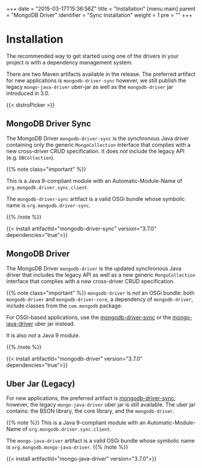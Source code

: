 +++
date = "2015-03-17T15:36:56Z"
title = "Installation"
[menu.main]
  parent = "MongoDB Driver"
  identifier = "Sync Installation"
  weight = 1
  pre = "<i class='fa'></i>"
+++

# Installation

The recommended way to get started using one of the drivers in your
project is with a dependency management system.

There are two Maven artifacts available in the release. The preferred artifact for new applications is `mongodb-driver-sync`
however, we still publish the legacy `mongo-java-driver` uber-jar as well as the `mongodb-driver` jar introduced in 3.0.

{{< distroPicker >}}

## MongoDB Driver Sync 

The MongoDB Driver `mongodb-driver-sync` is the synchronous Java driver containing only the generic `MongoCollection` interface that 
complies with a new cross-driver CRUD specification.  It does *not* include the legacy API (e.g. `DBCollection`).

{{% note class="important" %}}

This is a Java 9-compliant module with an Automatic-Module-Name of `org.mongodb.driver.sync.client`.

The `mongodb-driver-sync` artifact is a valid OSGi bundle whose symbolic name is `org.mongodb.driver-sync`.

{{% /note %}}

{{< install artifactId="mongodb-driver-sync" version="3.7.0" dependencies="true">}}

## MongoDB Driver  

The MongoDB Driver `mongodb-driver` is the updated synchronous Java driver that includes the legacy API as well as a new generic `MongoCollection` interface that complies with a new cross-driver CRUD specification.

{{% note class="important" %}}
`mongodb-driver` is *not* an OSGi bundle: both `mongodb-driver` and `mongodb-driver-core`, a dependency of `mongodb-driver`, include classes from the `com.mongodb` package.

For OSGi-based applications, use the [mongodb-driver-sync](#mongodb-driver-sync) or the [mongo-java-driver](#uber-jar-legacy) uber jar instead.

It is also *not* a Java 9 module.

{{% /note %}}

{{< install artifactId="mongodb-driver" version="3.7.0" dependencies="true">}}


## Uber Jar (Legacy)

For new applications, the preferred artifact is [mongodb-driver-sync](#mongodb-driver-sync); however, the legacy `mongo-java-driver` uber
jar is still available.  The uber jar contains: the BSON library, the core library, and the `mongodb-driver`.


{{% note %}}
This is a Java 9-compliant module with an Automatic-Module-Name of `org.mongodb.driver.sync.client`.

The `mongo-java-driver` artifact is a valid OSGi bundle whose symbolic name is `org.mongodb.mongo-java-driver`.
{{% /note %}}

{{< install artifactId="mongo-java-driver" version="3.7.0">}}
